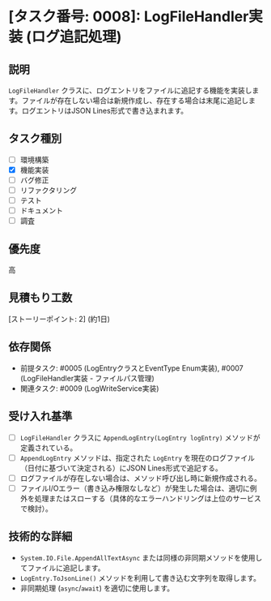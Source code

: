 # [タスク番号: 0008]: LogFileHandler実装 (ログ追記処理)

## 説明

`LogFileHandler` クラスに、ログエントリをファイルに追記する機能を実装します。ファイルが存在しない場合は新規作成し、存在する場合は末尾に追記します。ログエントリはJSON Lines形式で書き込まれます。

## タスク種別

- [ ] 環境構築
- [x] 機能実装
- [ ] バグ修正
- [ ] リファクタリング
- [ ] テスト
- [ ] ドキュメント
- [ ] 調査

## 優先度

高

## 見積もり工数

[ストーリーポイント: 2] (約1日)

## 依存関係

- 前提タスク: #0005 (LogEntryクラスとEventType Enum実装), #0007 (LogFileHandler実装 - ファイルパス管理)
- 関連タスク: #0009 (LogWriteService実装)

## 受け入れ基準

- [ ] `LogFileHandler` クラスに `AppendLogEntry(LogEntry logEntry)` メソッドが定義されている。
- [ ] `AppendLogEntry` メソッドは、指定された `LogEntry` を現在のログファイル（日付に基づいて決定される）にJSON Lines形式で追記する。
- [ ] ログファイルが存在しない場合は、メソッド呼び出し時に新規作成される。
- [ ] ファイルI/Oエラー（書き込み権限なしなど）が発生した場合は、適切に例外を処理またはスローする（具体的なエラーハンドリングは上位のサービスで検討）。

## 技術的な詳細

- `System.IO.File.AppendAllTextAsync` または同様の非同期メソッドを使用してファイルに追記します。
- `LogEntry.ToJsonLine()` メソッドを利用して書き込む文字列を取得します。
- 非同期処理 (`async`/`await`) を適切に使用します。
